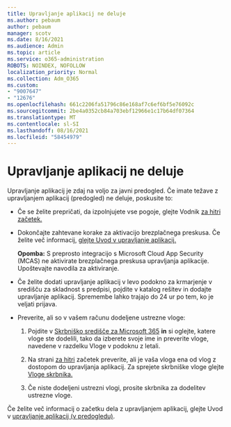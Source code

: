 ```yaml
---
title: Upravljanje aplikacij ne deluje
ms.author: pebaum
author: pebaum
manager: scotv
ms.date: 8/16/2021
ms.audience: Admin
ms.topic: article
ms.service: o365-administration
ROBOTS: NOINDEX, NOFOLLOW
localization_priority: Normal
ms.collection: Adm_O365
ms.custom:
- "9007647"
- "12676"
ms.openlocfilehash: 661c2206fa51796c86e168af7c6ef6bf5e76092c
ms.sourcegitcommit: 2be4a0352cb84a703ebf12966e1c17b64df07364
ms.translationtype: MT
ms.contentlocale: sl-SI
ms.lasthandoff: 08/16/2021
ms.locfileid: "58454979"
---
```

# <a name="app-governance-is-not-working"></a>Upravljanje aplikacij ne deluje

Upravljanje aplikacij je zdaj na voljo za javni predogled. Če imate težave z upravljanjem aplikacij (predogled) ne deluje, poskusite to:

- Če se želite prepričati, da izpolnjujete vse pogoje, glejte Vodnik [za hitri začetek.](https://docs.microsoft.com/microsoft-365/compliance/app-governance-get-started)

- Dokončajte zahtevane korake za aktivacijo brezplačnega preskusa. Če želite več informacij, [glejte Uvod v upravljanje aplikacij.](https://docs.microsoft.com/microsoft-365/compliance/app-governance-get-started#add-app-governance-to-your-microsoft-365-account) 

    **Opomba:** S preprosto integracijo s Microsoft Cloud App Security (MCAS) ne aktivirate brezplačnega preskusa upravljanja aplikacije. Upoštevajte navodila za aktiviranje.

- Če želite dodati upravljanje aplikacij v levo podokno za krmarjenje v središču za skladnost s predpisi, pojdite v katalog rešitev in dodajte upravljanje aplikacij. Spremembe lahko trajajo do 24 ur po tem, ko je veljati prijava.

- Preverite, ali so v vašem računu dodeljene ustrezne vloge:

    1. Pojdite v [Skrbniško središče za Microsoft 365](https://admin.microsoft.com/Adminportal/Home#/users) **in** si oglejte, katere vloge ste dodelili, tako da izberete svoje ime in preverite vloge, navedene v razdelku Vloge v podoknu z letali.

    1. Na strani [za hitri](https://aka.ms/appgovernancepreview) začetek preverite, ali je vaša vloga ena od vlog z dostopom do upravljanja aplikacij. Za sprejete skrbniške vloge glejte [Vloge skrbnika.](https://docs.microsoft.com/microsoft-365/compliance/app-governance-get-started#administrator-roles) 

    1. Če niste dodeljeni ustrezni vlogi, prosite skrbnika za dodelitev ustrezne vloge.

Če želite več informacij o začetku dela z upravljanjem aplikacij, glejte Uvod v [upravljanje aplikacij (v predogledu)](https://docs.microsoft.com/microsoft-365/compliance/app-governance-get-started).